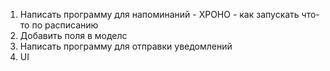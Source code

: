 1. Написать программу для напоминаний - ХРОНО - как запускать что-то по расписанию
2. Добавить поля в моделс
3. Написать программу для отправки уведомлений
4. UI
